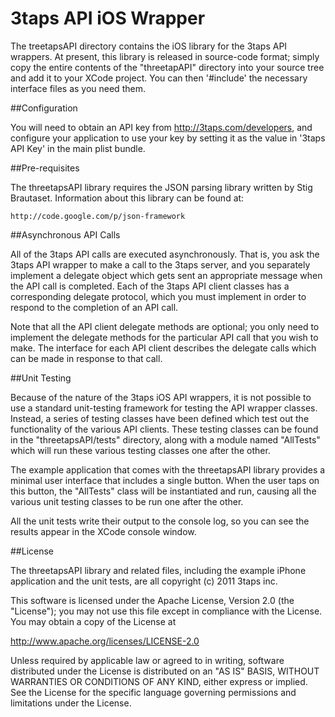 # 3taps API iOS Wrapper

The treetapsAPI directory contains the iOS library for the 3taps API wrappers.
At present, this library is released in source-code format; simply copy the
entire contents of the "threetapAPI" directory into your source tree and add it
to your XCode project.  You can then '#include' the necessary interface files
as you need them.

##Configuration

You will need to obtain an API key from http://3taps.com/developers, and configure
your application to use your key by setting it as the value in '3taps API Key' in 
the main plist bundle.

##Pre-requisites

The threetapsAPI library requires the JSON parsing library written by Stig
Brautaset.  Information about this library can be found at:

    http://code.google.com/p/json-framework


##Asynchronous API Calls

All of the 3taps API calls are executed asynchronously.  That is, you ask the
3taps API wrapper to make a call to the 3taps server, and you separately
implement a delegate object which gets sent an appropriate message when the API
call is completed.  Each of the 3taps API client classes has a corresponding
delegate protocol, which you must implement in order to respond to the
completion of an API call.

Note that all the API client delegate methods are optional; you only need to
implement the delegate methods for the particular API call that you wish to
make.  The interface for each API client describes the delegate calls which
can be made in response to that call.


##Unit Testing

Because of the nature of the 3taps iOS API wrappers, it is not possible to use
a standard unit-testing framework for testing the API wrapper classes.
Instead, a series of testing classes have been defined which test out the
functionality of the various API clients.  These testing classes can be found
in the "threetapsAPI/tests" directory, along with a module named "AllTests"
which will run these various testing classes one after the other.

The example application that comes with the threetapsAPI library provides a
minimal user interface that includes a single button.  When the user taps on
this button, the "AllTests" class will be instantiated and run, causing all the
various unit testing classes to be run one after the other.

All the unit tests write their output to the console log, so you can see the
results appear in the XCode console window.


##License

The threetapsAPI library and related files, including the example iPhone
application and the unit tests, are all copyright (c) 2011 3taps inc. 

This software is licensed under the Apache License, Version 2.0 (the
"License"); you may not use this file except in compliance with the License.
You may obtain a copy of the License at 

  http://www.apache.org/licenses/LICENSE-2.0 

Unless required by applicable law or agreed to in writing, software distributed
under the License is distributed on an "AS IS" BASIS, WITHOUT WARRANTIES OR
CONDITIONS OF ANY KIND, either express or implied.  See the License for the
specific language governing permissions and limitations under the License.


